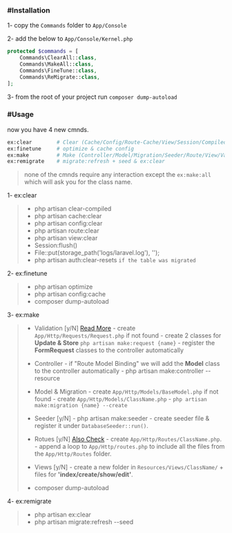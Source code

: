 ### #Installation
1- copy the `Commands` folder to `App/Console`

2- add the below to `App/Console/Kernel.php`

```php
protected $commands = [
    Commands\ClearAll::class,
    Commands\MakeAll::class,
    Commands\FineTune::class,
    Commands\ReMigrate::class,
];
```

3- from the root of your project run `composer dump-autoload`

### #Usage
now you have 4 new cmnds.

```bash
ex:clear        # Clear (Cache/Config/Route-Cache/View/Session/Compiled/Laravel-LogFile/Pass-Resets)
ex:finetune     # optimize & cache config
ex:make         # Make (Controller/Model/Migration/Seeder/Route/View/Validation)
ex:remigrate    # migrate:refresh + seed & ex:clear
```
> none of the cmnds require any interaction except the `ex:make:all` which will ask you for the class name.

1- ex:clear
>  - php artisan clear-compiled
>  - php artisan cache:clear
>  - php artisan config:clear
>  - php artisan route:clear
>  - php artisan view:clear
>  - Session:flush()
>  - File::put(storage_path('logs/laravel.log'), '');
>  - php artisan auth:clear-resets `if the table was migrated`

2- ex:finetune
>  - php artisan optimize
>  - php artisan config:cache
>  - composer dump-autoload

3- ex:make
> - Validation [y/N] [Read More](https://ctf0.wordpress.com/2016/10/17/extend-formrequest-to-allow-more-functionality-in-laravel-v5-2/)
    - create `App/Http/Requests/Request.php` if not found
    - create 2 classes for **Update & Store** `php artisan make:request {name}`
    - register the **FormRequest** classes to the controller automatically
>
> - Controller
    - if "Route Model Binding" we will add the **Model** class to the controller automatically
    - php artisan make:controller --resource
>
> - Model & Migration
    - create `App/Http/Models/BaseModel.php` if not found
    - create `App/Http/Models/ClassName.php`
    - `php artisan make:migration {name} --create`
>
> - Seeder [y/N]
    - php artisan make:seeder
    - create seeder file & register it under `DatabaseSeeder::run()`.
>
> - Rotues [y/N] [Also Check](http://code4fun.io/post/how-to-share-data-with-all-views-in-laravel-5-3-the-right-way)
    - create `App/Http/Routes/ClassName.php`.
    - append a loop to `App/Http/routes.php` to include all the files from the `App/Http/Routes` folder.
>
> - Views [y/N]
    - create a new folder in `Resources/Views/ClassName/` + files for **'index/create/show/edit'**.
>
> - composer dump-autoload

4- ex:remigrate
>  - php artisan ex:clear
>  - php artisan migrate:refresh --seed
